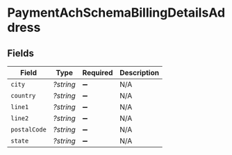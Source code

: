 # PaymentAchSchemaBillingDetailsAddress


## Fields

| Field              | Type               | Required           | Description        |
| ------------------ | ------------------ | ------------------ | ------------------ |
| `city`             | *?string*          | :heavy_minus_sign: | N/A                |
| `country`          | *?string*          | :heavy_minus_sign: | N/A                |
| `line1`            | *?string*          | :heavy_minus_sign: | N/A                |
| `line2`            | *?string*          | :heavy_minus_sign: | N/A                |
| `postalCode`       | *?string*          | :heavy_minus_sign: | N/A                |
| `state`            | *?string*          | :heavy_minus_sign: | N/A                |